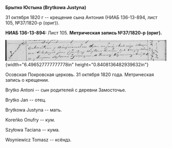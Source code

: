 **Брытко Юстына (Brytkowa Justyna)**

31 октября 1820 г -- крещение сына Антония (НИАБ 136-13-894, лист 105,
№37/1820-р (ориг)).

**НИАБ 136-13-894:** Лист 105. **Метрическая запись №37/1820-р (ориг).**

![](./media/5f59be46eea5648fc12c54a62aeb867e82969609.png){width="6.496527777777778in"
height="0.8408136482939632in"}

Осовская Покровская церковь. 31 октября 1820 года. Метрическая запись о
крещении.

Brytko Antoni -- сын родителей с деревни Замосточье.

Brytko Jan -- отец.

Brytkowa Justyna -- мать.

Koreńko Onufry -- кум.

Szyłowa Taciana -- кума.

Woyniewicz Tomasz -- ксёндз.
